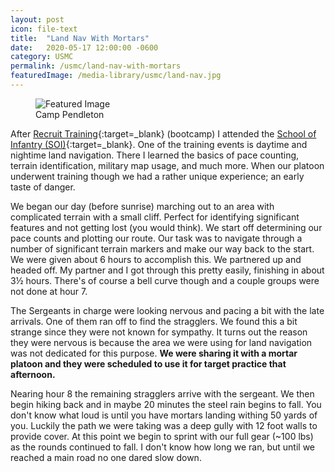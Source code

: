 ```yaml
---
layout: post
icon: file-text
title:  "Land Nav With Mortars"
date:   2020-05-17 12:00:00 -0600
category: USMC
permalink: /usmc/land-nav-with-mortars
featuredImage: /media-library/usmc/land-nav.jpg
---
```


<figure>
    <img src="{{ page.featuredImage }}"  alt="Featured Image">
    <figcaption>Camp Pendleton</figcaption>
</figure>

After [Recruit Training](https://en.wikipedia.org/wiki/United_States_Marine_Corps_Recruit_Training){:target=_blank} (bootcamp) I attended the [School of Infantry (SOI)](https://en.wikipedia.org/wiki/United_States_Marine_Corps_School_of_Infantry){:target=_blank}.
One of the training events is daytime and nightime land navigation. There I learned the basics of pace counting, terrain identification, military map usage, and much more. When our platoon underwent training though we had a rather unique experience;
an early taste of danger.

We began our day (before sunrise) marching out to an area with complicated terrain with a small cliff. Perfect for identifying significant features and not getting lost (you would think). We start off determining our pace counts and plotting our route.
Our task was to navigate through a number of significant terrain markers and make our way back to the start. We were given about 6 hours to accomplish this. We partnered up and headed off. My partner and I got through this pretty easily, finishing in
about 3&frac12; hours. There's of course a bell curve though and a couple groups were not done at hour 7.

The Sergeants in charge were looking nervous and pacing a bit with the late arrivals. One of them ran off to find the stragglers. We found this a bit strange since they were not known for sympathy. It turns out the reason they were nervous is because
the area we were using for land navigation was not dedicated for this purpose. **We were sharing it with a mortar platoon and they were scheduled to use it for target practice that afternoon.**

Nearing hour 8 the remaining stragglers arrive with the sergeant. We then begin hiking back and in maybe 20 minutes the steel rain begins to fall. You don't know what loud is until you have mortars landing withing 50 yards of you. Luckily the path we were taking was a deep gully with 12 foot walls to provide cover. At this point we begin to sprint with our full gear (~100 lbs) as the rounds continued to fall. I don't know how long we ran, but until we reached a main road no one dared slow down.
